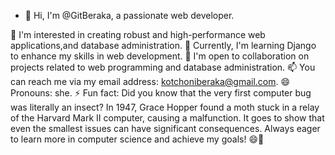 - 👋 Hi, I'm @GitBeraka, a passionate web developer.

👀 I'm interested in creating robust and high-performance web applications,and database administration.
🌱 Currently, I'm learning Django to enhance my skills in web development.
💞️ I'm open to collaboration on projects related to web programming and database administration.
📫 You can reach me via my email address: kotchoniberaka@gmail.com.
😄 Pronouns: she.
⚡ Fun fact: Did you know that the very first computer bug was literally an insect? In 1947, Grace Hopper found a moth stuck in a relay of the Harvard Mark II computer, causing a malfunction. It goes to show that even the smallest issues can have significant consequences. Always eager to learn more in computer science and achieve my goals! 😄🚀






<!---
GitBeraka/GitBeraka is a ✨ special ✨ repository because its `README.md` (this file) appears on your GitHub profile.
You can click the Preview link to take a look at your changes.
--->
